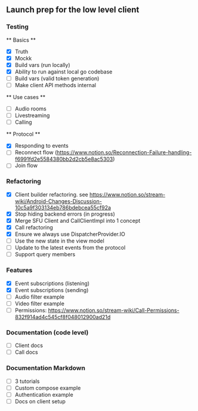 
## Launch prep for the low level client

### Testing

** Basics **
- [X] Truth
- [X] Mockk
- [X] Build vars (run locally)
- [X] Ability to run against local go codebase
- [ ] Build vars (valid token generation)
- [ ] Make client API methods internal

** Use cases **

- [ ] Audio rooms
- [ ] Livestreaming
- [ ] Calling

** Protocol **

- [X] Responding to events
- [ ] Reconnect flow (https://www.notion.so/Reconnection-Failure-handling-f6991fd2e5584380bb2d2cb5e8ac5303)
- [ ] Join flow

### Refactoring

- [X] Client builder refactoring. see https://www.notion.so/stream-wiki/Android-Changes-Discussion-10c5a9f303134eb786bdebcea55cf92a
- [X] Stop hiding backend errors (in progress)
- [X] Merge SFU Client and CallClientImpl into 1 concept
- [X] Call refactoring
- [X] Ensure we always use DispatcherProvider.IO
- [ ] Use the new state in the view model
- [ ] Update to the latest events from the protocol
- [ ] Support query members

### Features

- [X] Event subscriptions (listening)
- [X] Event subscriptions (sending)
- [ ] Audio filter example
- [ ] Video filter example
- [ ] Permissions: https://www.notion.so/stream-wiki/Call-Permissions-832f914ad4c545cf8f048012900ad21d

### Documentation (code level)

- [ ] Client docs
- [ ] Call docs

### Documentation Markdown

- [ ] 3 tutorials
- [ ] Custom compose example
- [ ] Authentication example
- [ ] Docs on client setup